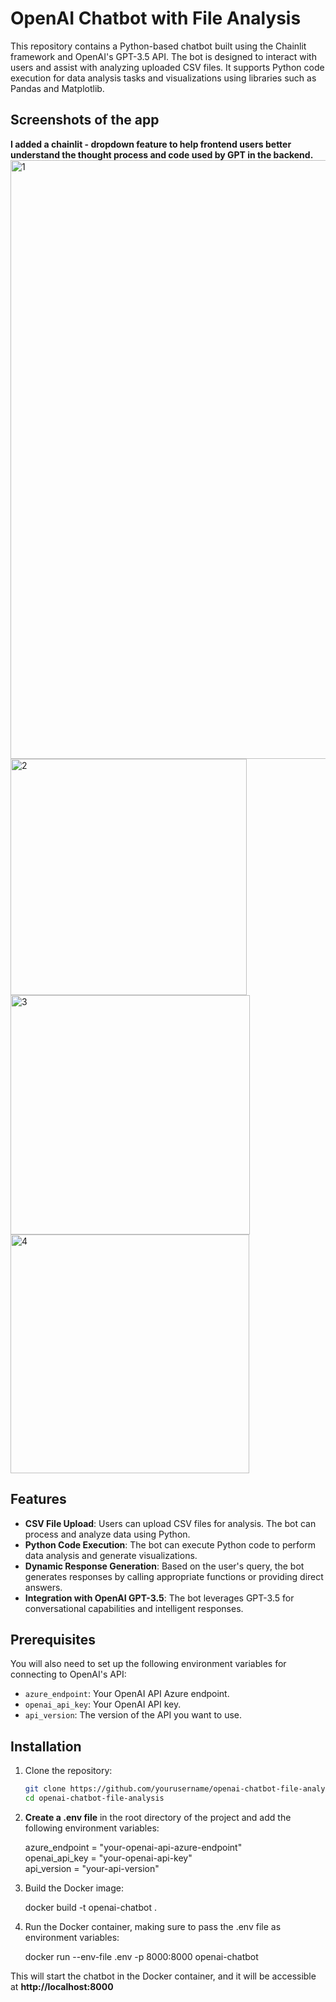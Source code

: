 # OpenAI Chatbot with File Analysis

This repository contains a Python-based chatbot built using the Chainlit framework and OpenAI's GPT-3.5 API. The bot is designed to interact with users and assist with analyzing uploaded CSV files. It supports Python code execution for data analysis tasks and visualizations using libraries such as Pandas and Matplotlib.

## Screenshots of the app
**I added a chainlit - dropdown feature to help frontend users better understand the thought process and code used by GPT in the backend.**
<img width="958" alt="1" src="https://github.com/user-attachments/assets/35e054f7-8716-4c21-b4b4-9ed13b21757e">
<img width="378" alt="2" src="https://github.com/user-attachments/assets/7c7b42a8-6274-48dd-b195-650292537d69">
<img width="383" alt="3" src="https://github.com/user-attachments/assets/8bf7bcdd-a4a6-4d80-9534-82ac930e2a79">
<img width="382" alt="4" src="https://github.com/user-attachments/assets/6b6e9482-e1da-4936-ab25-b81e200efae8">

## Features

- **CSV File Upload**: Users can upload CSV files for analysis. The bot can process and analyze data using Python.
- **Python Code Execution**: The bot can execute Python code to perform data analysis and generate visualizations.
- **Dynamic Response Generation**: Based on the user's query, the bot generates responses by calling appropriate functions or providing direct answers.
- **Integration with OpenAI GPT-3.5**: The bot leverages GPT-3.5 for conversational capabilities and intelligent responses.

## Prerequisites

You will also need to set up the following environment variables for connecting to OpenAI's API:

- `azure_endpoint`: Your OpenAI API Azure endpoint.
- `openai_api_key`: Your OpenAI API key.
- `api_version`: The version of the API you want to use.

## Installation

1. Clone the repository:

   ```bash
   git clone https://github.com/yourusername/openai-chatbot-file-analysis.git
   cd openai-chatbot-file-analysis

2. **Create a .env file** in the root directory of the project and add the following environment variables:

    azure_endpoint = "your-openai-api-azure-endpoint"<br />
    openai_api_key = "your-openai-api-key"<br />
    api_version = "your-api-version"<br />

3. Build the Docker image:

    docker build -t openai-chatbot .

4. Run the Docker container, making sure to pass the .env file as environment variables:

    docker run --env-file .env -p 8000:8000 openai-chatbot

This will start the chatbot in the Docker container, and it will be accessible at **http://localhost:8000**
